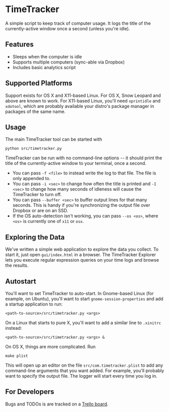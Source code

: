 <!-- -*- type: markdown -*- -->

TimeTracker
===========

A simple script to keep track of computer usage. It logs the title of the currently-active window once a second (unless you're idle).

Features
--------

 + Sleeps when the computer is idle
 + Supports multiple computers (sync-able via Dropbox)
 + Includes basic analytics script

Supported Platforms
-------------------

Support exists for OS X and X11-based Linux.  For OS X, Snow Leopard and above are known to work.  For X11-based Linux, you'll need `xprintidle` and `xdotool`, which are probably available your distro's package manager in packages of the same name.

Usage
-----

The main TimeTracker tool can be started with

    python src/timetracker.py

TimeTracker can be run with no command-line options -- it should print the title of the currently-active window to your terminal, once a second.

 + You can pass `-f <file>` to instead write the log to that file.  The file is only appended to.
 + You can pass `-i <sec>` to change how often the title is printed and `-I <sec>` to change how many seconds of idleness will cause the TimeTracker to turn off.
 + You can pass `--buffer <sec>` to buffer output lines for that many seconds.  This is handy if you're synchronizing the output file over Dropbox or are on an SSD.
 + If the OS auto-detection isn't working, you can pass `--os <os>`, where `<os>` is currently one of `x11` or `osx`.

Exploring the Data
------------------

We've written a simple web application to explore the data you collect.  To start it, just open `gui/index.html` in a browser.  The TimeTracker Explorer lets you execute regular expression queries on your time logs and browse the results.

Autostart
---------

You'll want to set TimeTracker to auto-start.  In Gnome-based Linux (for example, on Ubuntu), you'll want to start `gnome-session-properties` and add a startup application to run:

    <path-to-source>/src/timetracker.py <args>

On a Linux that starts to pure X, you'll want to add a similar line to `.xinitrc` instead:

    <path-to-source>/src/timetracker.py <args> &

On OS X, things are more complicated.  Run

    make plist

This will open up an editor on the file `src/com.timetracker.plist` to add any command-line arguments that you want added.  For example, you'll probably want to specify the output file. The logger will start every time you log in.

For Developers
--------------

Bugs and TODOs is are tracked on a [Trello board](https://trello.com/board/timetracker/51bfd90728cdf3b260002195).
